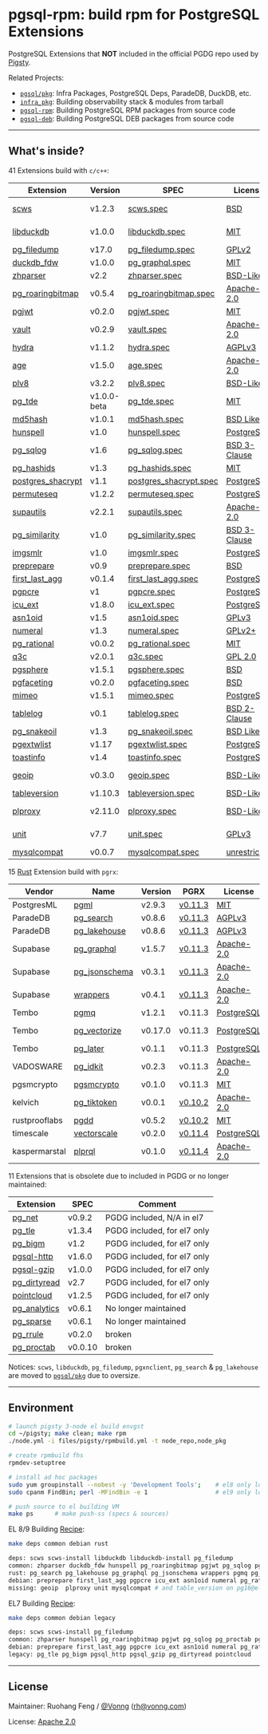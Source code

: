 # pgsql-rpm: build rpm for PostgreSQL Extensions

PostgreSQL Extensions that **NOT** included in the official PGDG repo used by [Pigsty](https://pigsty.io).

Related Projects:

- [`pgsql/pkg`](https://github.com/pgsty/pkg): Infra Packages, PostgreSQL Deps, ParadeDB, DuckDB, etc.
- [`infra_pkg`](https://github.com/pgsty/infra-pkg): Building observability stack & modules from tarball
- [`pgsql-rpm`](https://github.com/pgsty/pgsql-rpm): Building PostgreSQL RPM packages from source code
- [`pgsql-deb`](https://github.com/pgsty/pgsql-deb): Building PostgreSQL DEB packages from source code

--------

## What's inside?

41 Extensions build with `c/c++`:

| Extension                                                                   | Version     | SPEC                                                            | License                                                                                     | Comment            |
|-----------------------------------------------------------------------------|-------------|-----------------------------------------------------------------|---------------------------------------------------------------------------------------------|--------------------|
| [scws](https://github.com/hightman/scws)                                    | v1.2.3      | [scws.spec](rpmbuild/SPECS/scws.spec)                           | [BSD](https://github.com/hightman/scws/blob/master/COPYING)                                 | Deps of zhparser   |
| [libduckdb](https://github.com/duckdb/duckdb)                               | v1.0.0      | [libduckdb.spec](rpmbuild/SPECS/libduckdb.spec)                 | [MIT](https://github.com/duckdb/duckdb/blob/main/LICENSE)                                   | Deps of duckdb_fdw |
| [pg_filedump](https://github.com/df7cb/pg_filedump)                         | v17.0       | [pg_filedump.spec](rpmbuild/SPECS/pg_filedump.spec)             | [GPLv2](https://github.com/df7cb/pg_filedump)                                               |                    |
| [duckdb_fdw](https://github.com/alitrack/duckdb_fdw)                        | v1.0.0      | [pg_graphql.spec](rpmbuild/SPECS/duckdb_fdw.spec)               | [MIT](https://github.com/alitrack/duckdb_fdw/blob/main/LICENSE)                             |                    |
| [zhparser](https://github.com/amutu/zhparser)                               | v2.2        | [zhparser.spec](rpmbuild/SPECS/zhparser.spec)                   | [BSD-Like](https://github.com/amutu/zhparser/blob/master/COPYRIGHT)                         |                    |
| [pg_roaringbitmap](https://github.com/ChenHuajun/pg_roaringbitmap)          | v0.5.4      | [pg_roaringbitmap.spec](rpmbuild/SPECS/pg_roaringbitmap.spec)   | [Apache-2.0](https://github.com/ChenHuajun/pg_roaringbitmap/blob/master/LICENSE)            |                    |
| [pgjwt](https://github.com/michelp/pgjwt)                                   | v0.2.0      | [pgjwt.spec](rpmbuild/SPECS/pgjwt.spec)                         | [MIT](https://github.com/michelp/pgjwt/blob/master/LICENSE)                                 |                    |
| [vault](https://github.com/supabase/vault)                                  | v0.2.9      | [vault.spec](rpmbuild/SPECS/vault.spec)                         | [Apache-2.0](https://github.com/supabase/vault/blob/main/LICENSE)                           |                    |
| [hydra](https://github.com/hydradatabase/hydra)                             | v1.1.2      | [hydra.spec](rpmbuild/SPECS/hydra.spec)                         | [AGPLv3](https://github.com/hydradatabase/hydra/blob/main/columnar/LICENSE)                 |                    |
| [age](https://github.com/apache/age)                                        | v1.5.0      | [age.spec](rpmbuild/SPECS/age.spec)                             | [Apache-2.0](https://github.com/apache/age/blob/master/LICENSE)                             | 1.4 with PG15      |
| [plv8](https://github.com/plv8/plv8)                                        | v3.2.2      | [plv8.spec](rpmbuild/SPECS/plv8)                                | [BSD-Like](https://github.com/plv8/plv8/blob/r3.2/COPYRIGHT)                                |                    |
| [pg_tde](https://github.com/Percona-Lab/pg_tde/tree/1.0.0-beta)             | v1.0.0-beta | [pg_tde.spec](rpmbuild/SPECS/pg_tde)                            | [MIT](https://github.com/Percona-Lab/pg_tde/blob/1.0.0-beta/LICENSE)                        | beta               |
| [md5hash](https://github.com/tvondra/md5hash)                               | v1.0.1      | [md5hash.spec](rpmbuild/SPECS/md5hash)                          | [BSD Like](https://github.com/tvondra/md5hash/blob/master/LICENSE)                          |                    |
| [hunspell](https://github.com/postgrespro/hunspell_dicts)                   | v1.0        | [hunspell.spec](rpmbuild/SPECS/hunspell.spec)                   | [PostgreSQL](https://github.com/postgrespro/hunspell_dicts)                                 |                    |
| [pg_sqlog](https://github.com/kouber/pg_sqlog)                              | v1.6        | [pg_sqlog.spec](rpmbuild/SPECS/pg_sqlog.spec)                   | [BSD 3-Clause](https://github.com/kouber/pg_sqlog/blob/master/LICENSE)                      |                    |
| [pg_hashids](https://github.com/iCyberon/pg_hashids)                        | v1.3        | [pg_hashids.spec](rpmbuild/SPECS/pg_hashids.spec)               | [MIT](https://github.com/iCyberon/pg_hashids/blob/master/LICENSE)                           |                    |
| [postgres_shacrypt](https://github.com/dverite/postgres-shacrypt)           | v1.1        | [postgres_shacrypt.spec](rpmbuild/SPECS/postgres_shacrypt.spec) | [PostgreSQL](https://github.com/dverite/postgres-shacrypt/blob/master/LICENSE.md)           |                    |
| [permuteseq](https://github.com/dverite/permuteseq)                         | v1.2.2      | [permuteseq.spec](rpmbuild/SPECS/permuteseq.spec)               | [PostgreSQL](https://github.com/dverite/permuteseq/blob/master/LICENSE.md)                  |                    |
| [supautils](https://github.com/supabase/supautils)                          | v2.2.1      | [supautils.spec](rpmbuild/SPECS/supautils.spec)                 | [Apache-2.0](https://github.com/supabase/supautils/blob/master/LICENSE)                     |                    |
| [pg_similarity](https://github.com/eulerto/pg_similarity)                   | v1.0        | [pg_similarity.spec](rpmbuild/SPECS/pg_similarity.spec)         | [BSD 3-Clause](https://github.com/eulerto/pg_similarity/blob/master/COPYRIGHT)              |                    |
| [imgsmlr](https://github.com/postgrespro/imgsmlr)                           | v1.0        | [imgsmlr.spec](rpmbuild/SPECS/imgsmlr.spec)                     | [PostgreSQL](https://github.com/postgrespro/imgsmlr/blob/master/LICENSE)                    |                    |
| [preprepare](https://github.com/dimitri/preprepare)                         | v0.9        | [preprepare.spec](rpmbuild/SPECS/preprepare.spec)               | [BSD](https://github.com/dimitri/preprepare/blob/master/debian/copyright)                   |                    |
| [first_last_agg](https://github.com/wulczer/first_last_agg)                 | v0.1.4      | [first_last_agg.spec](rpmbuild/SPECS/first_last_agg.spec)       | [PostgreSQL](https://pgxn.org/dist/first_last_agg/)                                         |                    |
| [pgpcre](https://github.com/petere/pgpcre)                                  | v1          | [pgpcre.spec](rpmbuild/SPECS/pgpcre.spec)                       | [PostgreSQL](https://github.com/petere/pgpcre/blob/master/LICENSE)                          |                    |
| [icu_ext](https://github.com/dverite/icu_ext)                               | v1.8.0      | [icu_ext.spec](rpmbuild/SPECS/icu_ext.spec)                     | [PostgreSQL](https://github.com/petere/pgpcre/blob/master/LICENSE)                          |                    |
| [asn1oid](https://github.com/df7cb/pgsql-asn1oid)                           | v1.5        | [asn1oid.spec](rpmbuild/SPECS/asn1oid.spec)                     | [GPLv3](https://github.com/df7cb/pgsql-asn1oid/blob/master/debian/copyright)                |                    |
| [numeral](https://github.com/df7cb/postgresql-numeral)                      | v1.3        | [numeral.spec](rpmbuild/SPECS/numeral.spec)                     | [GPLv2+](https://github.com/df7cb/postgresql-numeral/blob/master/debian/copyright)          |                    |
| [pg_rational](https://github.com/begriffs/pg_rational)                      | v0.0.2      | [pg_rational.spec](rpmbuild/SPECS/pg_rational.spec)             | [MIT](https://github.com/begriffs/pg_rational/blob/master/LICENSE)                          |                    |
| [q3c](https://github.com/segasai/q3c)                                       | v2.0.1      | [q3c.spec](rpmbuild/SPECS/q3c.spec)                             | [GPL 2.0](https://github.com/segasai/q3c/blob/master/COPYING)                               |                    |
| [pgsphere](https://github.com/postgrespro/pgsphere)                         | v1.5.1      | [pgsphere.spec](rpmbuild/SPECS/pgsphere.spec)                   | [BSD](https://github.com/postgrespro/pgsphere/blob/master/COPYRIGHT.pg_sphere)              |                    |
| [pgfaceting](https://github.com/cybertec-postgresql/pgfaceting)             | v0.2.0      | [pgfaceting.spec](rpmbuild/SPECS/pgfaceting.spec)               | [BSD](https://github.com/cybertec-postgresql/pgfaceting)                                    |                    |
| [mimeo](https://github.com/omniti-labs/mimeo)                               | v1.5.1      | [mimeo.spec](rpmbuild/SPECS/mimeo.spec)                         | [PostgreSQL](https://github.com/omniti-labs/mimeo?tab=readme-ov-file#license-and-copyright) |                    |
| [tablelog](https://github.com/snaga/tablelog)                               | v0.1        | [tablelog.spec](rpmbuild/SPECS/tablelog.spec)                   | [BSD 2-Clause](https://github.com/snaga/tablelog)                                           |                    |
| [pg_snakeoil](https://github.com/credativ/pg_snakeoil)                      | v1.3        | [pg_snakeoil.spec](rpmbuild/SPECS/pg_snakeoil.spec)             | [BSD Like](https://github.com/credativ/pg_snakeoil/blob/master/debian/copyright)            |                    |
| [pgextwlist](https://github.com/dimitri/pgextwlist)                         | v1.17       | [pgextwlist.spec](rpmbuild/SPECS/pgextwlist.spec)               | [PostgreSQL](https://github.com/dimitri/pgextwlist?tab=readme-ov-file#licence)              |                    |
| [toastinfo](https://github.com/credativ/toastinfo)                          | v1.4        | [toastinfo.spec](rpmbuild/SPECS/toastinfo.spec)                 | [PostgreSQL](https://github.com/credativ/toastinfo/blob/master/debian/copyright)            |                    |
| [geoip](https://github.com/tvondra/geoip)                                   | v0.3.0      | [geoip.spec](rpmbuild/SPECS/geoip.spec)                         | [BSD-Like](https://github.com/tvondra/geoip/blob/master/LICENSE)                            | pg16@el8, pg16@el9 |
| [tableversion](https://github.com/linz/postgresql-tableversion)             | v1.10.3     | [tableversion.spec](rpmbuild/SPECS/tableversion.spec)           | [BSD-Like](https://github.com/linz/postgresql-tableversion/blob/master/LICENSE)             | pg16@el9           |
| [plproxy](https://github.com/plproxy/plproxy)                               | v2.11.0     | [plproxy.spec](rpmbuild/SPECS/plproxy.spec)                     | [BSD-Like](https://github.com/plproxy/plproxy/blob/master/COPYRIGHT)                        | pg16@el8, pg16@el9 |
| [unit](https://github.com/df7cb/postgresql-unit?tab=readme-ov-file#license) | v7.7        | [unit.spec](rpmbuild/SPECS/unit.spec)                           | [GPLv3](https://github.com/df7cb/postgresql-unit?tab=readme-ov-file#license)                | pg16@el8, pg16@el9 |
| [mysqlcompat](https://github.com/2ndQuadrant/mysqlcompat)                   | v0.0.7      | [mysqlcompat.spec](rpmbuild/SPECS/mysqlcompat.spec)             | [unrestricted](https://pgxn.org/dist/mysqlcompat/)                                          | pkg broken         |

15 [Rust](RUST.md) Extension build with `pgrx`:

| Vendor        | Name                                                                       | Version | PGRX                                                                                            | License                                                                     | PG Ver         | Deps          |
|---------------|----------------------------------------------------------------------------|---------|-------------------------------------------------------------------------------------------------|-----------------------------------------------------------------------------|----------------|---------------|
| PostgresML    | [pgml](https://github.com/postgresml/postgresml)                           | v2.9.3  | [v0.11.3](https://github.com/postgresml/postgresml/blob/master/pgml-extension/Cargo.lock#L1785) | [MIT](https://github.com/postgresml/postgresml/blob/master/MIT-LICENSE.txt) | 16,15,14       |               |
| ParadeDB      | [pg_search](https://github.com/paradedb/paradedb/tree/dev/pg_search)       | v0.8.6  | [v0.11.3](https://github.com/paradedb/paradedb/blob/dev/pg_search/Cargo.toml#L36)               | [AGPLv3](https://github.com/paradedb/paradedb/blob/dev/LICENSE)             | 16,15,14,13,12 |               |
| ParadeDB      | [pg_lakehouse](https://github.com/paradedb/paradedb/tree/dev/pg_lakehouse) | v0.8.6  | [v0.11.3](https://github.com/paradedb/paradedb/blob/dev/pg_lakehouse/Cargo.toml#L26)            | [AGPLv3](https://github.com/paradedb/paradedb/blob/dev/LICENSE)             | 16,15          |               |
| Supabase      | [pg_graphql](https://github.com/supabase/pg_graphql)                       | v1.5.7  | [v0.11.3](https://github.com/supabase/pg_graphql/blob/master/Cargo.toml#L17)                    | [Apache-2.0](https://github.com/supabase/pg_graphql/blob/master/LICENSE)    | 16,15          |               |
| Supabase      | [pg_jsonschema](https://github.com/supabase/pg_jsonschema)                 | v0.3.1  | [v0.11.3](https://github.com/supabase/pg_jsonschema/blob/master/Cargo.toml#L19)                 | [Apache-2.0](https://github.com/supabase/pg_jsonschema/blob/master/LICENSE) | 16,15,14,13,12 |               |
| Supabase      | [wrappers](https://github.com/supabase/wrappers)                           | v0.4.1  | [v0.11.3](https://github.com/supabase/wrappers/blob/main/Cargo.lock#L4254)                      | [Apache-2.0](https://github.com/supabase/wrappers/blob/main/LICENSE)        | 16,15,14       |               |
| Tembo         | [pgmq](https://github.com/tembo-io/pgmq)                                   | v1.2.1  | v0.11.3                                                                                         | [PostgreSQL](https://github.com/tembo-io/pgmq)                              | 16,15,14,13,12 |               |
| Tembo         | [pg_vectorize](https://github.com/tembo-io/pg_vectorize)                   | v0.17.0 | v0.11.3                                                                                         | [PostgreSQL](https://github.com/tembo-io/pg_vectorize/blob/main/LICENSE)    | 16,15,14       | pgmq, pg_cron |
| Tembo         | [pg_later](https://github.com/tembo-io/pg_later)                           | v0.1.1  | v0.11.3                                                                                         | [PostgreSQL](https://github.com/tembo-io/pg_later/blob/main/LICENSE)        | 16,15,14,13    | pgmq          |
| VADOSWARE     | [pg_idkit](https://github.com/VADOSWARE/pg_idkit)                          | v0.2.3  | v0.11.3                                                                                         | [Apache-2.0](https://github.com/VADOSWARE/pg_idkit/blob/main/LICENSE)       | 16,15,14,13,12 |               |
| pgsmcrypto    | [pgsmcrypto](https://github.com/zhuobie/pgsmcrypto)                        | v0.1.0  | v0.11.3                                                                                         | [MIT](https://github.com/zhuobie/pgsmcrypto/blob/main/LICENSE)              | 16,15,14,13,12 |               |
| kelvich       | [pg_tiktoken](https://github.com/kelvich/pg_tiktoken)                      | v0.0.1  | [v0.10.2](https://github.com/kelvich/pg_tiktoken/blob/main/Cargo.toml)                          | [Apache-2.0](https://github.com/kelvich/pg_tiktoken/blob/main/LICENSE)      | 16,15,14,13,12 |               |
| rustprooflabs | [pgdd](https://github.com/rustprooflabs/pgdd)                              | v0.5.2  | [v0.10.2](https://github.com/rustprooflabs/pgdd/blob/main/Cargo.toml#L25)                       | [MIT](https://github.com/zhuobie/pgsmcrypto/blob/main/LICENSE)              | 16,15,14,13,12 |               |
| timescale     | [vectorscale](https://github.com/timescale/pgvectorscale)                  | v0.2.0  | [v0.11.4](https://github.com/timescale/pgvectorscale/blob/main/pgvectorscale/Cargo.toml#L17)    | [PostgreSQL](https://github.com/timescale/pgvectorscale/blob/main/LICENSE)  | 16,15,14,13,12 |               |
| kaspermarstal | [plprql](https://github.com/kaspermarstal/plprql)                          | v0.1.0  | [v0.11.4](https://github.com/kaspermarstal/plprql/blob/main/Cargo.toml#L21)                     | [Apache-2.0](https://github.com/kaspermarstal/plprql/blob/main/LICENSE)     | 16,15,14,13,12 |               |

11 Extensions that is obsolete due to included in PGDG or no longer maintained:

| Extension                                                            | SPEC    | Comment                     |
|----------------------------------------------------------------------|---------|-----------------------------|
| [pg_net](https://github.com/supabase/pg_net)                         | v0.9.2  | PGDG included, N/A in el7   |
| [pg_tle](https://github.com/aws/pg_tle)                              | v1.3.4  | PGDG included, for el7 only |
| [pg_bigm](https://github.com/pgbigm/pg_bigm)                         | v1.2    | PGDG included, for el7 only |
| [pgsql-http](https://github.com/pramsey/pgsql-http)                  | v1.6.0  | PGDG included, for el7 only |
| [pgsql-gzip](https://github.com/pramsey/pgsql-gzip)                  | v1.0.0  | PGDG included, for el7 only |
| [pg_dirtyread](https://github.com/df7cb/pg_dirtyread)                | v2.7    | PGDG included, for el7 only |
| [pointcloud](https://github.com/pgpointcloud/pointcloud)             | v1.2.5  | PGDG included, for el7 only |
| [pg_analytics](https://github.com/paradedb/pg_analytics)             | v0.6.1  | No longer maintained        |
| [pg_sparse](https://github.com/paradedb/paradedb/tree/dev/pg_sparse) | v0.6.1  | No longer maintained        |
| [pg_rrule](https://github.com/petropavel13/pg_rrule)                 | v0.2.0  | broken                      |
| [pg_proctab](https://gitlab.com/pg_proctab/pg_proctab)               | v0.0.10 | broken                      |


Notices: `scws`, `libduckdb`, `pg_filedump`, `pgxnclient`, `pg_search` & `pg_lakehouse` are moved
to [`pgsql/pkg`](https://github.com/pgsty/pkg) due to oversize.


----------

## Environment

```bash
# launch pigsty 3-node el build envgst
cd ~/pigsty; make clean; make rpm
./node.yml -i files/pigsty/rpmbuild.yml -t node_repo,node_pkg

# create rpmbuild fhs
rpmdev-setuptree

# install ad hoc packages 
sudo yum groupinstall --nobest -y 'Development Tools';    # el8 only logic
sudo cpanm FindBin; perl -MFindBin -e 1                   # el9 only logic 

# push source to el building VM
make ps      # make push-ss (specs & sources)
```

EL 8/9 Building [Recipe](rpmbuild/Makefile):

```bash
make deps common debian rust

deps: scws scws-install libduckdb libduckdb-install pg_filedump
common: zhparser duckdb_fdw hunspell pg_roaringbitmap pgjwt pg_sqlog pg_proctab pg_hashids postgres_shacrypt permuteseq	vault supautils imgsmlr pg_similarity hydra age age15 pg_tde md5hash plv8
rust: pg_search pg_lakehouse pg_graphql pg_jsonschema wrappers pgmq pg_vectorize pg_later plprql pg_idkit pgsmcrypto pgvectorscale # pgdd pg_tiktoken pgml
debian: preprepare first_last_agg pgpcre icu_ext asn1oid numeral pg_rational q3c pgsphere pg_rrule pgfaceting mimeo tablelog pg_snakeoil pgextwlist toastinfo
missing: geoip  plproxy unit mysqlcompat # and table_version on pg16@el9
```

EL7 Building [Recipe](rpmbuild/Makefile.el7):

```bash
make deps common debian legacy

deps: scws scws-install pg_filedump
common: zhparser hunspell pg_roaringbitmap pgjwt pg_sqlog pg_proctab pg_hashids postgres_shacrypt permuteseq vault pointcloud imgsmlr pg_similarity hydra age15 md5hash
debian: preprepare first_last_agg pgpcre icu_ext asn1oid numeral pg_rational q3c pgsphere pg_rrule pgfaceting mimeo pg_snakeoil pgextwlist toastinfo
legacy: pg_tle pg_bigm pgsql_http pgsql_gzip pg_dirtyread pointcloud
```

--------

## License

Maintainer: Ruohang Feng / [@Vonng](https://vonng.com/en/) ([rh@vonng.com](mailto:rh@vonng.com))

License: [Apache 2.0](LICENSE)
